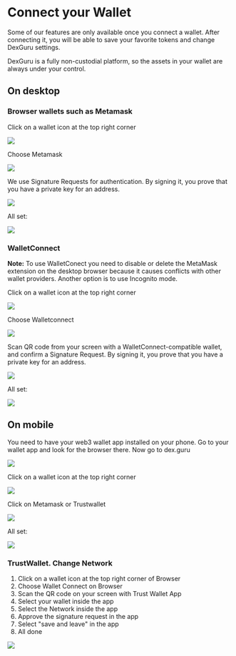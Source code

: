 # Connect your Wallet

Some of our features are only available once you connect a wallet. After connecting it, you will be able to save your favorite tokens and change DexGuru settings.

DexGuru is a fully non-custodial platform, so the assets in your wallet are always under your control.

## On desktop&#x20;

### Browser wallets such as Metamask

Click on a wallet icon at the top right corner&#x20;

![](../../.gitbook/assets/connect-wallet001.png)

Choose Metamask&#x20;

![](../../.gitbook/assets/connect-wallet002.png)

We use Signature Requests for authentication. By signing it, you prove that you have a private key for an address.&#x20;

![](<../../.gitbook/assets/Screen Shot 2021-10-25 at 10.05.16 AM (1).png>)

All set:&#x20;

![](../../.gitbook/assets/connect-wallet004.png)

### WalletConnect

**Note:** To use WalletConect you need to disable or delete the MetaMask extension on the desktop browser because it causes conflicts with other wallet providers. Another option is to use Incognito mode.&#x20;

Click on a wallet icon at the top right corner&#x20;

![](../../.gitbook/assets/connect-wallet001.png)

Choose Walletconnect&#x20;

![](../../.gitbook/assets/connect-wallet006.png)

Scan QR code from your screen with a WalletConnect-compatible wallet, and confirm a Signature Request. By signing it, you prove that you have a private key for an address.&#x20;

![](../../.gitbook/assets/IMG\_0058.PNG)



All set:&#x20;

![](../../.gitbook/assets/connect-wallet004.png)



## On mobile&#x20;

You need to have your web3 wallet app installed on your phone. Go to your wallet app and look for the browser there. Now go to dex.guru

![](../../.gitbook/assets/image\_2021-05-06\_14\_40\_40.png)

Click on a wallet icon at the top right corner&#x20;

![](../../.gitbook/assets/image\_2021-05-06\_14\_46\_11.png)

Click on Metamask or Trustwallet&#x20;

![](../../.gitbook/assets/image\_2021-05-06\_14\_47\_10.png)

All set:&#x20;

![](../../.gitbook/assets/image\_2021-05-06\_14\_49\_19.png)

### TrustWallet. Change Network

1. Click on a wallet icon at the top right corner of Browser
2. Choose Wallet Connect on Browser
3. Scan the QR code on your screen with Trust Wallet App
4. Select your wallet inside the app
5. Select the Network inside the app
6. Approve the signature request in the app
7. Select "save and leave" in the app
8. All done

![](<../../.gitbook/assets/image (24) (1).png>)




